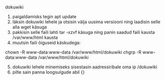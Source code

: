 dokuwiki

1. paigaldamisks tegin apt update
2. läksin dokuwiki lehele ja otsisin välja uusima versiooni ning laadisin selle alla wget käsuga
3. pakkisin selle faili lahti tar -xzvf käsuga ning panin saadud faili kausta /var/www/html kausta
4. muutsin faili õiguseid käskudega:

chown -R www-data:www-data /var/www/html/dokuwiki
chgrp -R www-data:www-data /var/www/html/dokuwiki

5. dokuwiki lehele minemiseks sisestasin aadressiribale oma ip /dokuwiki
6. pilte sain panna loogsulgude abil {}
